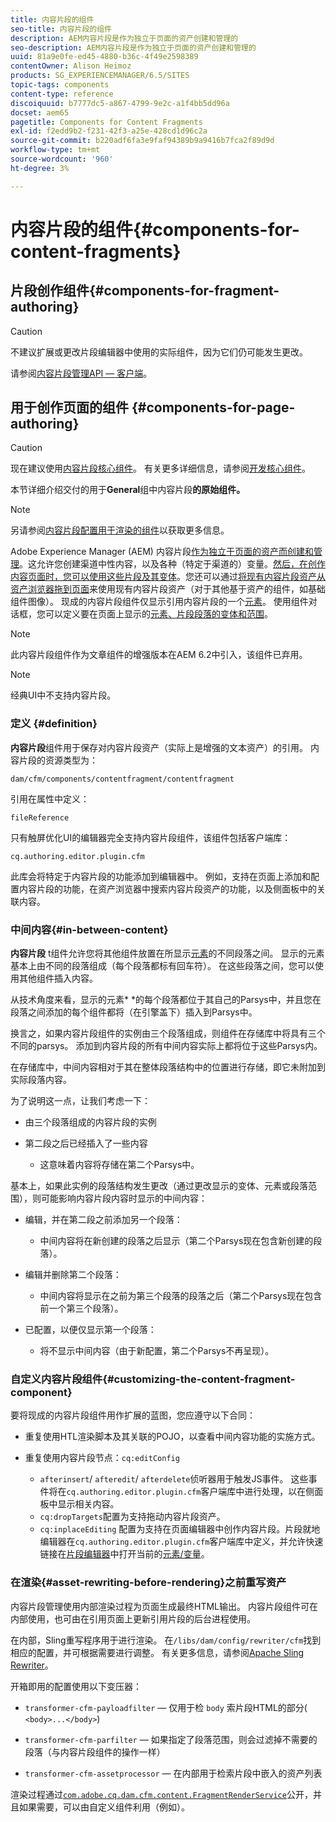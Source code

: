 ```yaml
---
title: 内容片段的组件
seo-title: 内容片段的组件
description: AEM内容片段是作为独立于页面的资产创建和管理的
seo-description: AEM内容片段是作为独立于页面的资产创建和管理的
uuid: 81a9e0fe-ed45-4880-b36c-4f49e2598389
contentOwner: Alison Heimoz
products: SG_EXPERIENCEMANAGER/6.5/SITES
topic-tags: components
content-type: reference
discoiquuid: b7777dc5-a867-4799-9e2c-a1f4bb5dd96a
docset: aem65
pagetitle: Components for Content Fragments
exl-id: f2edd9b2-f231-42f3-a25e-428cd1d96c2a
source-git-commit: b220adf6fa3e9faf94389b9a9416b7fca2f89d9d
workflow-type: tm+mt
source-wordcount: '960'
ht-degree: 3%

---
```


# 内容片段的组件{#components-for-content-fragments}

## 片段创作组件{#components-for-fragment-authoring}

>[!CAUTION]
>
>不建议扩展或更改片段编辑器中使用的实际组件，因为它们仍可能发生更改。

请参阅[内容片段管理API — 客户端](/help/sites-developing/customizing-content-fragments.md#the-content-fragment-management-api-client-side)。

## 用于创作页面的组件 {#components-for-page-authoring}

>[!CAUTION]
>
>现在建议使用[内容片段核心组件](https://helpx.adobe.com/experience-manager/core-components/using/content-fragment-component.html)。 有关更多详细信息，请参阅[开发核心组件](https://helpx.adobe.com/experience-manager/core-components/using/developing.html)。
>
>本节详细介绍交付的用于&#x200B;**General**&#x200B;组中内容片段&#x200B;**的原始组件。**

>[!NOTE]
>
>另请参阅[内容片段配置用于渲染的组件](/help/sites-developing/content-fragments-config-components-rendering.md)以获取更多信息。

Adobe Experience Manager (AEM) 内容片段[作为独立于页面的资产而创建和管理](/help/assets/content-fragments/content-fragments.md)。这允许您创建渠道中性内容，以及各种（特定于渠道的）变量。[然后，在创作内容页面时，您可以使用这些片段及其变体](/help/sites-authoring/content-fragments.md)。您还可以通过[将现有内容片段资产从资产浏览器拖到页面](/help/sites-authoring/content-fragments.md#adding-a-content-fragment-to-your-page)来使用现有内容片段资产（对于其他基于资产的组件，如基础组件图像）。 现成的内容片段组件仅显示引用内容片段的一个[元素](/help/assets/content-fragments/content-fragments.md#constituent-parts-of-a-content-fragment)。 使用组件对话框，您可以定义要在页面上显示的[元素、片段段落的变体和范围](/help/assets/content-fragments/content-fragments.md#constituent-parts-of-a-content-fragment)。

>[!NOTE]
>
>此内容片段组件作为文章组件的增强版本在AEM 6.2中引入，该组件已弃用。

>[!NOTE]
>
>经典UI中不支持内容片段。

### 定义 {#definition}

**内容片段**&#x200B;组件用于保存对内容片段资产（实际上是增强的文本资产）的引用。 内容片段的资源类型为：

`dam/cfm/components/contentfragment/contentfragment`

引用在属性中定义：

`fileReference`

只有触屏优化UI的编辑器完全支持内容片段组件，该组件包括客户端库：

`cq.authoring.editor.plugin.cfm`

此库会将特定于内容片段的功能添加到编辑器中。 例如，支持在页面上添加和配置内容片段的功能，在资产浏览器中搜索内容片段资产的功能，以及侧面板中的关联内容。

### 中间内容{#in-between-content}

**内容片段** t组件允许您将其他组件放置在所显示[元素](/help/assets/content-fragments/content-fragments.md#constituent-parts-of-a-content-fragment)的不同段落之间。 显示的元素基本上由不同的段落组成（每个段落都标有回车符）。 在这些段落之间，您可以使用其他组件插入内容。

从技术角度来看，显示的元素* *的每个段落都位于其自己的Parsys中，并且您在段落之间添加的每个组件都将（在引擎盖下）插入到Parsys中。

换言之，如果内容片段组件的实例由三个段落组成，则组件在存储库中将具有三个不同的parsys。 添加到内容片段的所有中间内容实际上都将位于这些Parsys内。

在存储库中，中间内容相对于其在整体段落结构中的位置进行存储，即它未附加到实际段落内容。

为了说明这一点，让我们考虑一下：

* 由三个段落组成的内容片段的实例
* 第二段之后已经插入了一些内容

   * 这意味着内容将存储在第二个Parsys中。

基本上，如果此实例的段落结构发生更改（通过更改显示的变体、元素或段落范围），则可能影响内容片段内容时显示的中间内容：

* 编辑，并在第二段之前添加另一个段落：

   * 中间内容将在新创建的段落之后显示（第二个Parsys现在包含新创建的段落）。

* 编辑并删除第二个段落：

   * 中间内容将显示在之前为第三个段落的段落之后（第二个Parsys现在包含前一个第三个段落）。

* 已配置，以便仅显示第一个段落：

   * 将不显示中间内容（由于新配置，第二个Parsys不再呈现）。

### 自定义内容片段组件{#customizing-the-content-fragment-component}

要将现成的内容片段组件用作扩展的蓝图，您应遵守以下合同：

* 重复使用HTL渲染脚本及其关联的POJO，以查看中间内容功能的实施方式。
* 重复使用内容片段节点：`cq:editConfig`

   * `afterinsert`/ `afteredit`/ `afterdelete`侦听器用于触发JS事件。 这些事件将在`cq.authoring.editor.plugin.cfm`客户端库中进行处理，以在侧面板中显示相关内容。
   * `cq:dropTargets`配置为支持拖动内容片段资产。
   * `cq:inplaceEditing` 配置为支持在页面编辑器中创作内容片段。片段就地编辑器在`cq.authoring.editor.plugin.cfm`客户端库中定义，并允许快速链接在[片段编辑器](/help/assets/content-fragments/content-fragments-variations.md)中打开当前的[元素/变量](/help/assets/content-fragments/content-fragments.md#constituent-parts-of-a-content-fragment)。

### 在渲染{#asset-rewriting-before-rendering}之前重写资产

内容片段管理使用内部渲染过程为页面生成最终HTML输出。 内容片段组件可在内部使用，也可由在引用页面上更新引用片段的后台进程使用。

在内部，Sling重写程序用于进行渲染。 在`/libs/dam/config/rewriter/cfm`找到相应的配置，并可根据需要进行调整。 有关更多信息，请参阅[Apache Sling Rewriter](https://sling.apache.org/documentation/bundles/output-rewriting-pipelines-org-apache-sling-rewriter.html)。

开箱即用的配置使用以下变压器：

* `transformer-cfm-payloadfilter`  — 仅用于检 `body` 索片段HTML的部分( `<body>...</body>`)

* `transformer-cfm-parfilter`  — 如果指定了段落范围，则会过滤掉不需要的段落（与内容片段组件的操作一样）
* `transformer-cfm-assetprocessor`  — 在内部用于检索片段中嵌入的资产列表

渲染过程通过[`com.adobe.cq.dam.cfm.content.FragmentRenderService`](https://helpx.adobe.com/experience-manager/6-5/sites/developing/using/reference-materials/javadoc/com/adobe/cq/dam/cfm/ContentFragment.html)公开，并且如果需要，可以由自定义组件利用（例如）。
